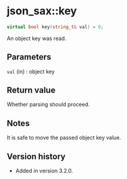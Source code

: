 # json_sax::key

```cpp
virtual bool key(string_t& val) = 0;
```

An object key was read.

## Parameters

`val` (in)
:   object key

## Return value

Whether parsing should proceed.

## Notes

It is safe to move the passed object key value.

## Version history

- Added in version 3.2.0.

